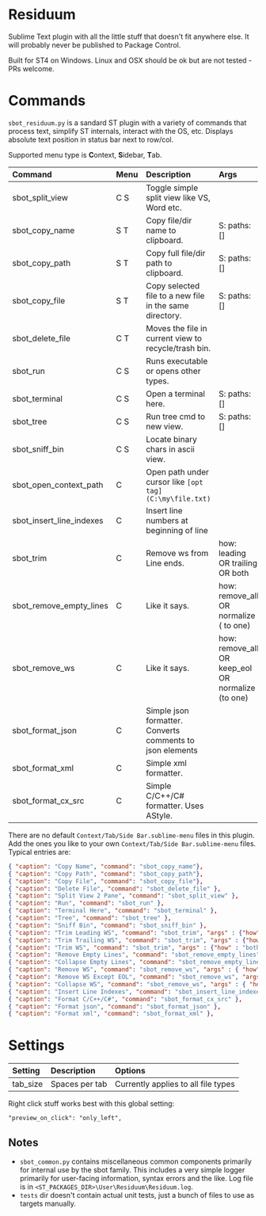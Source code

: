 # Residuum

Sublime Text plugin with all the little stuff that doesn't fit anywhere else.
It will probably never be published to Package Control.

Built for ST4 on Windows. Linux and OSX should be ok but are not tested - PRs welcome.


# Commands

`sbot_residuum.py` is a sandard ST plugin with a variety of commands that process text, simplify ST internals,
interact with the OS, etc. Displays absolute text position in status bar next to row/col.

Supported menu type is <b>C</b>ontext, <b>S</b>idebar, <b>T</b>ab.

| Command                 | Menu | Description                                               | Args          |
| :--------               | :--- | :------------                                             | :-------      |
| sbot_split_view         | C S  | Toggle simple split view like VS, Word etc.               |               |
| sbot_copy_name          | S T  | Copy file/dir name to clipboard.                          | S: paths: []  |
| sbot_copy_path          | S T  | Copy full file/dir path to clipboard.                     | S: paths: []  |
| sbot_copy_file          | S T  | Copy selected file to a new file in the same directory.   | S: paths: []  |
| sbot_delete_file        | C T  | Moves the file in current view to recycle/trash bin.      |               |
| sbot_run                | C S  | Runs executable or opens other types.                     |               |
| sbot_terminal           | C S  | Open a terminal here.                                     | S: paths: []  |
| sbot_tree               | C S  | Run tree cmd to new view.                                 | S: paths: []  |
| sbot_sniff_bin          | C S  | Locate binary chars in ascii view.                        |               |
| sbot_open_context_path  | C    | Open path under cursor like `[opt tag](C:\my\file.txt)`   |               |
| sbot_insert_line_indexes| C    | Insert line numbers at beginning of line                  |               |
| sbot_trim               | C    | Remove ws from Line ends.                                 | how: leading OR trailing OR both |
| sbot_remove_empty_lines | C    | Like it says.                                             | how: remove_all OR normalize ( to one) |
| sbot_remove_ws          | C    | Like it says.                                             | how: remove_all OR keep_eol OR normalize (to one) |
| sbot_format_json        | C    | Simple json formatter. Converts comments to json elements |               |
| sbot_format_xml         | C    | Simple xml formatter.                                     |               |
| sbot_format_cx_src      | C    | Simple C/C++/C# formatter. Uses AStyle.                   |               |


There are no default `Context/Tab/Side Bar.sublime-menu` files in this plugin.
Add the ones you like to your own `Context/Tab/Side Bar.sublime-menu` files. Typical entries are:
``` json
{ "caption": "Copy Name", "command": "sbot_copy_name"},
{ "caption": "Copy Path", "command": "sbot_copy_path"},
{ "caption": "Copy File", "command": "sbot_copy_file"},
{ "caption": "Delete File", "command": "sbot_delete_file" },
{ "caption": "Split View 2 Pane", "command": "sbot_split_view" },
{ "caption": "Run", "command": "sbot_run" },
{ "caption": "Terminal Here", "command": "sbot_terminal" },
{ "caption": "Tree", "command": "sbot_tree" },
{ "caption": "Sniff Bin", "command": "sbot_sniff_bin" },
{ "caption": "Trim Leading WS", "command": "sbot_trim", "args" : {"how" : "leading"}  },
{ "caption": "Trim Trailing WS", "command": "sbot_trim", "args" : {"how" : "trailing"}  },
{ "caption": "Trim WS", "command": "sbot_trim", "args" : {"how" : "both"}  },
{ "caption": "Remove Empty Lines", "command": "sbot_remove_empty_lines", "args" : { "how" : "remove_all" } },
{ "caption": "Collapse Empty Lines", "command": "sbot_remove_empty_lines", "args" : { "how" : "normalize" } },
{ "caption": "Remove WS", "command": "sbot_remove_ws", "args" : { "how" : "remove_all" } },
{ "caption": "Remove WS Except EOL", "command": "sbot_remove_ws", "args" : { "how" : "keep_eol" } },
{ "caption": "Collapse WS", "command": "sbot_remove_ws", "args" : { "how" : "normalize" } },
{ "caption": "Insert Line Indexes", "command": "sbot_insert_line_indexes" },
{ "caption": "Format C/C++/C#", "command": "sbot_format_cx_src" },
{ "caption": "Format json", "command": "sbot_format_json" },
{ "caption": "Format xml", "command": "sbot_format_xml" },
```


# Settings

| Setting            | Description         | Options                                     |
| :--------          | :-------            | :------                                     |
| tab_size           | Spaces per tab      | Currently applies to all file types         |


Right click stuff works best with this global setting:
```
"preview_on_click": "only_left",
```

## Notes

- `sbot_common.py` contains miscellaneous common components primarily for internal use by the sbot family.
  This includes a very simple logger primarily for user-facing information, syntax errors and the like.
  Log file is in `<ST_PACKAGES_DIR>\User\Residuum\Residuum.log`.
- `tests` dir doesn't contain actual unit tests, just a bunch of files to use as targets manually.

